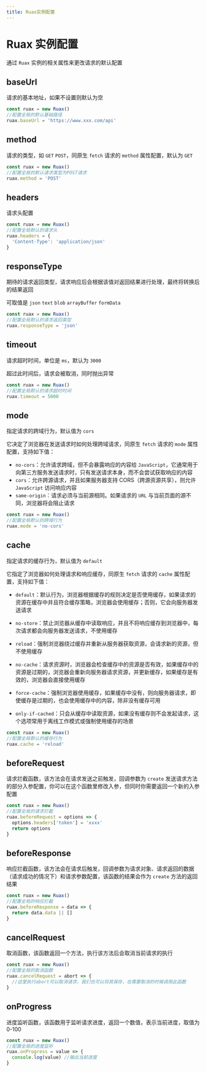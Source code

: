 ```yaml
---
title: Ruax实例配置
---
```


# Ruax 实例配置

通过 `Ruax` 实例的相关属性来更改请求的默认配置

## baseUrl <Badge type="danger" text="string" />

请求的基本地址，如果不设置则默认为空

```ts
const ruax = new Ruax()
//配置全局的默认基础路径
ruax.baseUrl = 'https://www.xxx.com/api'
```

## method <Badge type="danger" text="string" />

请求的类型，如 `GET` `POST`，同原生 `fetch` 请求的 `method` 属性配置，默认为 `GET`

```ts
const ruax = new Ruax()
//配置全局的默认请求类型为POST请求
ruax.method = 'POST'
```

## headers <Badge type="danger" text="HeadersInit" />

请求头配置

```ts
const ruax = new Ruax()
//配置全局默认的请求头
ruax.headers = {
  'Content-Type': 'application/json'
}
```

## responseType <Badge type="danger" text="RuaxResponseType" />

期待的请求返回类型，请求响应后会根据该值对返回结果进行处理，最终将转换后的结果返回

可取值是 `json` `text` `blob` `arrayBuffer` `formData`

```ts
const ruax = new Ruax()
//配置全局默认的请求返回类型
ruax.responseType = 'json'
```

## timeout <Badge type="danger" text="number" />

请求超时时间，单位是 `ms`，默认为 `3000`

超过此时间后，请求会被取消，同时抛出异常

```ts
const ruax = new Ruax()
//配置全局默认的请求超时时间
ruax.timeout = 5000
```

## mode <Badge type="danger" text="RequestMode" />

指定请求的跨域行为，默认值为 `cors`

它决定了浏览器在发送请求时如何处理跨域请求，同原生 `fetch` 请求的 `mode` 属性配置，支持如下值：

- `no-cors`：允许请求跨域，但不会暴露响应的内容给 `JavaScript`，它通常用于向第三方服务发送请求时，只有发送请求本身，而不会尝试获取响应的内容
- `cors`：允许跨源请求，并且如果服务器支持 CORS（跨源资源共享），则允许 `JavaScript` 访问响应内容
- `same-origin`：请求必须与当前源相同。如果请求的 `URL` 与当前页面的源不同，浏览器将会阻止请求

```ts
const ruax = new Ruax()
//配置全局默认的跨域行为
ruax.mode = 'no-cors'
```

## cache <Badge type="danger" text="RequestCache" />

指定请求的缓存行为，默认值为 `default`

它指定了浏览器如何处理请求和响应缓存，同原生 `fetch` 请求的 `cache` 属性配置，支持如下值：

- `default`：默认行为，浏览器根据缓存的规则决定是否使用缓存，如果请求的资源在缓存中并且符合缓存策略，浏览器会使用缓存；否则，它会向服务器发送请求

- `no-store`：禁止浏览器从缓存中读取响应，并且不将响应缓存到浏览器中，每次请求都会向服务器发送请求，不使用缓存

- `reload`：强制浏览器绕过缓存并重新从服务器获取资源，会请求新的资源，但不使用缓存

- `no-cache`：请求资源时，浏览器会检查缓存中的资源是否有效，如果缓存中的资源是过期的，浏览器会重新向服务器请求资源，并更新缓存，如果缓存是有效的，浏览器会直接使用缓存

- `force-cache`：强制浏览器使用缓存，如果缓存中没有，则向服务器请求，即使缓存是过期的，也会使用缓存中的内容，除非没有缓存可用

- `only-if-cached`：只会从缓存中读取资源，如果没有缓存则不会发起请求，这个选项常用于离线工作模式或强制使用缓存的场景

```ts
const ruax = new Ruax()
//配置全局默认的缓存行为
ruax.cache = 'reload'
```

## beforeRequest <Badge type="danger" text="(options: RuaxCreateOptions) => RuaxCreateOptions" />

请求拦截函数，该方法会在请求发送之前触发，回调参数为 `create` 发送请求方法的部分入参配置，你可以在这个函数里修改入参，但同时你需要返回一个新的入参配置

```ts
const ruax = new Ruax()
//配置全局的请求拦截
ruax.beforeRequest = options => {
  options.headers['token'] = 'xxxx'
  return options
}
```

## beforeResponse <Badge type="danger" text="(response: Response, data?: any, options?: RuaxCreateOptions) => Promise<any> | any" />

响应拦截函数，该方法会在请求后触发，回调参数为请求对象、请求返回的数据（请求成功的情况下）和请求参数配置，该函数的结果会作为 `create` 方法的返回结果

```ts
const ruax = new Ruax()
//配置全局的响应拦截
ruax.beforeResponse = data => {
  return data.data || []
}
```

## cancelRequest <Badge type="danger" text="(abortFun: typeof AbortController.prototype.abort) => void" />

取消函数，该函数返回一个方法，执行该方法后会取消当前请求的执行

```ts
const ruax = new Ruax()
//配置全局的取消函数
ruax.cancelRequest = abort => {
  //这里执行abort可以取消请求，我们也可以将其保存，在需要取消的时候调用此函数
}
```

## onProgress <Badge type="danger" text="(value: number) => void" />

进度监听函数，该函数用于监听请求进度，返回一个数值，表示当前进度，取值为 0-100

```ts
const ruax = new Ruax()
//配置全局的进度监听
ruax.onProgress = value => {
  console.log(value) //输出当前进度
}
```
